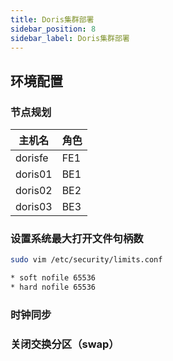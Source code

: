 ```yaml
---
title: Doris集群部署
sidebar_position: 8
sidebar_label: Doris集群部署
---
```


## 环境配置

### 节点规划

| 主机名     | 角色  |
|---------| --- |
| dorisfe | FE1 |
| doris01 | BE1 |
| doris02 | BE2 |
| doris03 | BE3 |

### 设置系统最大打开文件句柄数

```bash
sudo vim /etc/security/limits.conf
```

```bash
* soft nofile 65536
* hard nofile 65536
```

### 时钟同步


### 关闭交换分区（swap）